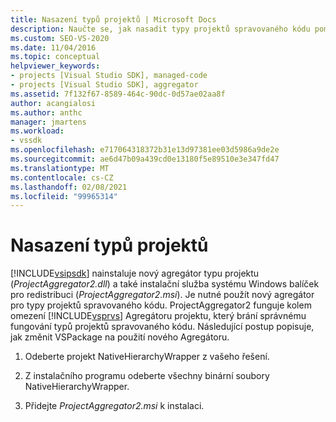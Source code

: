 ```yaml
---
title: Nasazení typů projektů | Microsoft Docs
description: Naučte se, jak nasadit typy projektů spravovaného kódu pomocí nového Agregátoru typu projektu a balíčku Instalační služba systému Windows pro redistribuci v sadě Visual Studio SDK.
ms.custom: SEO-VS-2020
ms.date: 11/04/2016
ms.topic: conceptual
helpviewer_keywords:
- projects [Visual Studio SDK], managed-code
- projects [Visual Studio SDK], aggregator
ms.assetid: 7f132f67-8589-464c-90dc-0d57ae02aa8f
author: acangialosi
ms.author: anthc
manager: jmartens
ms.workload:
- vssdk
ms.openlocfilehash: e717064318372b31e13d97381ee03d5986a9de2e
ms.sourcegitcommit: ae6d47b09a439cd0e13180f5e89510e3e347fd47
ms.translationtype: MT
ms.contentlocale: cs-CZ
ms.lasthandoff: 02/08/2021
ms.locfileid: "99965314"
---
```

# <a name="deploy-project-types"></a>Nasazení typů projektů
[!INCLUDE[vsipsdk](../../extensibility/includes/vsipsdk_md.md)] nainstaluje nový agregátor typu projektu (*ProjectAggregator2.dll*) a také instalační služba systému Windows balíček pro redistribuci (*ProjectAggregator2.msi*). Je nutné použít nový agregátor pro typy projektů spravovaného kódu. ProjectAggregator2 funguje kolem omezení [!INCLUDE[vsprvs](../../code-quality/includes/vsprvs_md.md)] Agregátoru projektu, který brání správnému fungování typů projektů spravovaného kódu. Následující postup popisuje, jak změnit VSPackage na použití nového Agregátoru.

1. Odeberte projekt NativeHierarchyWrapper z vašeho řešení.

2. Z instalačního programu odeberte všechny binární soubory NativeHierarchyWrapper.

3. Přidejte *ProjectAggregator2.msi* k instalaci.
